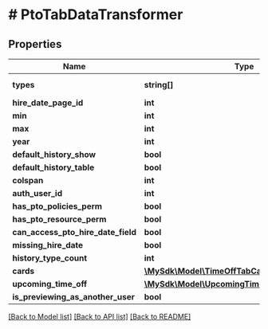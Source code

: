 # # PtoTabDataTransformer

## Properties

Name | Type | Description | Notes
------------ | ------------- | ------------- | -------------
**types** | **string[]** | Class PtoTabDataTransformer | [optional]
**hire_date_page_id** | **int** |  | [optional]
**min** | **int** |  | [optional]
**max** | **int** |  | [optional]
**year** | **int** |  | [optional]
**default_history_show** | **bool** |  | [optional]
**default_history_table** | **bool** |  | [optional]
**colspan** | **int** |  | [optional]
**auth_user_id** | **int** |  | [optional]
**has_pto_policies_perm** | **bool** |  | [optional]
**has_pto_resource_perm** | **bool** |  | [optional]
**can_access_pto_hire_date_field** | **bool** |  | [optional]
**missing_hire_date** | **bool** |  | [optional]
**history_type_count** | **int** |  | [optional]
**cards** | [**\MySdk\Model\TimeOffTabCardTransformer[]**](TimeOffTabCardTransformer.md) |  | [optional]
**upcoming_time_off** | [**\MySdk\Model\UpcomingTimeOffTransformerOld[]**](UpcomingTimeOffTransformerOld.md) |  | [optional]
**is_previewing_as_another_user** | **bool** |  | [optional]

[[Back to Model list]](../../README.md#models) [[Back to API list]](../../README.md#endpoints) [[Back to README]](../../README.md)
